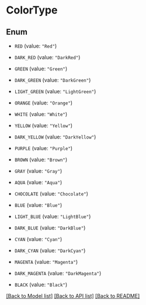 # ColorType

## Enum


* `RED` (value: `"Red"`)

* `DARK_RED` (value: `"DarkRed"`)

* `GREEN` (value: `"Green"`)

* `DARK_GREEN` (value: `"DarkGreen"`)

* `LIGHT_GREEN` (value: `"LightGreen"`)

* `ORANGE` (value: `"Orange"`)

* `WHITE` (value: `"White"`)

* `YELLOW` (value: `"Yellow"`)

* `DARK_YELLOW` (value: `"DarkYellow"`)

* `PURPLE` (value: `"Purple"`)

* `BROWN` (value: `"Brown"`)

* `GRAY` (value: `"Gray"`)

* `AQUA` (value: `"Aqua"`)

* `CHOCOLATE` (value: `"Chocolate"`)

* `BLUE` (value: `"Blue"`)

* `LIGHT_BLUE` (value: `"LightBlue"`)

* `DARK_BLUE` (value: `"DarkBlue"`)

* `CYAN` (value: `"Cyan"`)

* `DARK_CYAN` (value: `"DarkCyan"`)

* `MAGENTA` (value: `"Magenta"`)

* `DARK_MAGENTA` (value: `"DarkMagenta"`)

* `BLACK` (value: `"Black"`)


[[Back to Model list]](../README.md#documentation-for-models) [[Back to API list]](../README.md#documentation-for-api-endpoints) [[Back to README]](../README.md)


